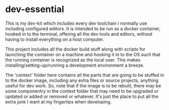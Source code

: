 # dev-essential
This is my dev-kit which includes every dev toolchain I normally use including configured editors.
 It is intended to be run as a docker container, hooked in to the terminal, offering
 all the dev tools and editors, without having to install everything on a host computer.

This project includes all the docker build stuff along with scripts for launching the container
 on a machine and hooking it in to the OS such that the running container is recognized as the
 local user.  This makes installing/setting-up/running a development environment a breeze.

The 'context' folder here contains all the parts that are going to be stuffed in to the
 docker image, including any extra files or source projects, anything useful for dev work.
 So, note that if the image is to be rebuilt, there may be some componentry in the context
 folder that may need to be upgraded or updated or added or removed or whatever.  It's
 just the place to put all the extra junk I want at my fingertips when developing.  


